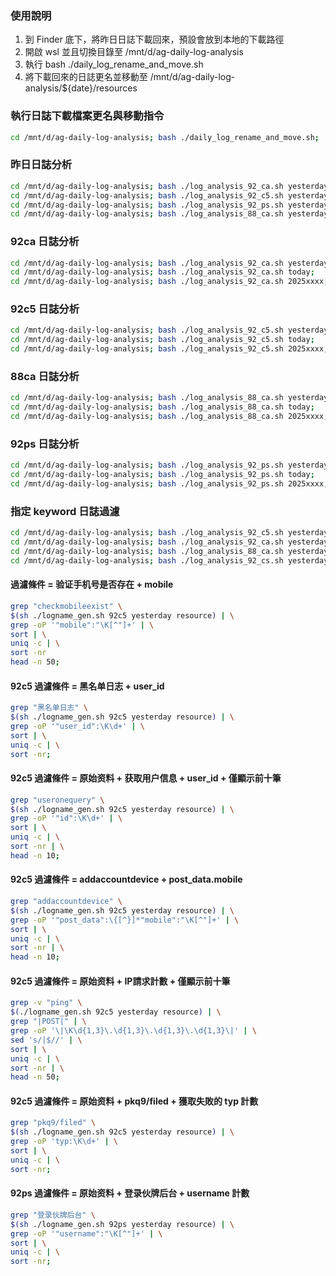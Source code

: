 ### 使用說明
1. 到 Finder 底下，將昨日日誌下載回來，預設會放到本地的下載路徑
2. 開啟 wsl 並且切換目錄至 /mnt/d/ag-daily-log-analysis
3. 執行 bash ./daily_log_rename_and_move.sh
4. 將下載回來的日誌更名並移動至 /mnt/d/ag-daily-log-analysis/${date}/resources

### 執行日誌下載檔案更名與移動指令
```bash
cd /mnt/d/ag-daily-log-analysis; bash ./daily_log_rename_and_move.sh;
```

### 昨日日誌分析
```bash
cd /mnt/d/ag-daily-log-analysis; bash ./log_analysis_92_ca.sh yesterday;
cd /mnt/d/ag-daily-log-analysis; bash ./log_analysis_92_c5.sh yesterday;
cd /mnt/d/ag-daily-log-analysis; bash ./log_analysis_92_ps.sh yesterday;
cd /mnt/d/ag-daily-log-analysis; bash ./log_analysis_88_ca.sh yesterday;
```

### 92ca 日誌分析
```bash
cd /mnt/d/ag-daily-log-analysis; bash ./log_analysis_92_ca.sh yesterday;
cd /mnt/d/ag-daily-log-analysis; bash ./log_analysis_92_ca.sh today;
cd /mnt/d/ag-daily-log-analysis; bash ./log_analysis_92_ca.sh 2025xxxx;
```

### 92c5 日誌分析
```bash
cd /mnt/d/ag-daily-log-analysis; bash ./log_analysis_92_c5.sh yesterday;
cd /mnt/d/ag-daily-log-analysis; bash ./log_analysis_92_c5.sh today;
cd /mnt/d/ag-daily-log-analysis; bash ./log_analysis_92_c5.sh 2025xxxx;
```

### 88ca 日誌分析
```bash
cd /mnt/d/ag-daily-log-analysis; bash ./log_analysis_88_ca.sh yesterday;
cd /mnt/d/ag-daily-log-analysis; bash ./log_analysis_88_ca.sh today;
cd /mnt/d/ag-daily-log-analysis; bash ./log_analysis_88_ca.sh 2025xxxx;
```

### 92ps 日誌分析
```bash
cd /mnt/d/ag-daily-log-analysis; bash ./log_analysis_92_ps.sh yesterday;
cd /mnt/d/ag-daily-log-analysis; bash ./log_analysis_92_ps.sh today;
cd /mnt/d/ag-daily-log-analysis; bash ./log_analysis_92_ps.sh 2025xxxx;
```

### 指定 keyword 日誌過濾
```bash
cd /mnt/d/ag-daily-log-analysis; bash ./log_analysis_92_c5.sh yesterday '36.138.60.101';
cd /mnt/d/ag-daily-log-analysis; bash ./log_analysis_92_ca.sh yesterday 'Failed|Undefined';
cd /mnt/d/ag-daily-log-analysis; bash ./log_analysis_88_ca.sh yesterday 'Failed|Undefined';
cd /mnt/d/ag-daily-log-analysis; bash ./log_analysis_92_cs.sh yesterday 'Failed|Undefined';
```

#### 過濾條件 = 验证手机号是否存在 + mobile
```bash
grep "checkmobileexist" \
$(sh ./logname_gen.sh 92c5 yesterday resource) | \
grep -oP '"mobile":"\K[^"]+' | \
sort | \
uniq -c | \
sort -nr
head -n 50;
```

#### 92c5 過濾條件 = 黑名单日志 + user_id
```bash
grep "黑名单日志" \
$(sh ./logname_gen.sh 92c5 yesterday resource) | \
grep -oP '"user_id":\K\d+' | \
sort | \
uniq -c | \
sort -nr;
```

#### 92c5 過濾條件 = 原始资料 + 获取用户信息 + user_id + 僅顯示前十筆
```bash
grep "useronequery" \
$(sh ./logname_gen.sh 92c5 yesterday resource) | \
grep -oP '"id":\K\d+' | \
sort | \
uniq -c | \
sort -nr | \
head -n 10;
```

#### 92c5 過濾條件 = addaccountdevice + post_data.mobile
```bash
grep "addaccountdevice" \
$(sh ./logname_gen.sh 92c5 yesterday resource) | \
grep -oP '"post_data":\{[^}]*"mobile":"\K[^"]+' | \
sort | \
uniq -c | \
sort -nr | \
head -n 10;
```

#### 92c5 過濾條件 = 原始资料 + IP請求計數 + 僅顯示前十筆
```bash
grep -v "ping" \
$(./logname_gen.sh 92c5 yesterday resource) | \
grep "|POST|" | \
grep -oP '\|\K\d{1,3}\.\d{1,3}\.\d{1,3}\.\d{1,3}\|' | \
sed 's/|$//' | \
sort | \
uniq -c | \
sort -nr | \
head -n 50;
```

#### 92c5 過濾條件 = 原始资料 + pkq9/filed + 獲取失敗的 typ 計數
```bash
grep "pkq9/filed" \
$(sh ./logname_gen.sh 92c5 yesterday resource) | \
grep -oP 'typ:\K\d+' | \
sort | \
uniq -c | \
sort -nr;
```

#### 92ps 過濾條件 = 原始资料 + 登录伙牌后台 + username 計數
```bash
grep "登录伙牌后台" \
$(sh ./logname_gen.sh 92ps yesterday resource) | \
grep -oP '"username":"\K[^"]+' | \
sort | \
uniq -c | \
sort -nr;
```